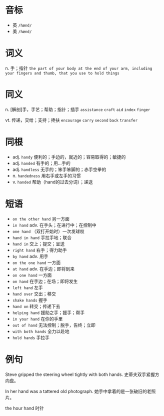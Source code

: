 # 音标

- 英 `/hænd/`
- 美 `/hænd/`

# 词义

n. 手；指针
`the part of your body at the end of your arm, including your fingers and thumb, that you use to hold things`

# 同义

n. [解剖]手，手艺；帮助；指针；插手
`assistance` `craft` `aid` `index` `finger`

vt. 传递，交给；支持；搀扶
`encourage` `carry` `second` `back` `transfer`

# 同根

- adj. `handy` 便利的；手边的，就近的；容易取得的；敏捷的
- adj. `handed` 有手的；用...手的
- adj. `handless` 无手的；笨手笨脚的；赤手空拳的
- n. `handedness` 用右手或左手的习惯
- v. `handed` 帮助（hand的过去分词）；递送

# 短语

- `on the other hand` 另一方面
- `in hand` adv. 在手头；在进行中；在控制中
- `one hand` （双打开始时）一次发球权
- `hand in hand` 手拉手地；联合
- `hand in` 交上；提交；呈送
- `right hand` 右手；得力助手
- `by hand` adv. 用手
- `on the one hand` 一方面
- `at hand` adv. 在手边；即将到来
- `on one hand` 一方面
- `on hand` 在手边；在场；即将发生
- `left hand` 左手
- `hand over` 交出；移交
- `shake hands` 握手
- `hand on` 转交；传递下去
- `helping hand` 援助之手；援手；帮手
- `in your hand` 在你的手里
- `out of hand` 无法控制；脱手，告终；立即
- `with both hands` 全力以赴地
- `hold hands` 手拉手

# 例句

Steve gripped the steering wheel tightly with both hands.
史蒂夫双手紧握方向盘。

In her hand was a tattered old photograph.
她手中拿着的是一张破旧的老照片。

the hour hand
时针


